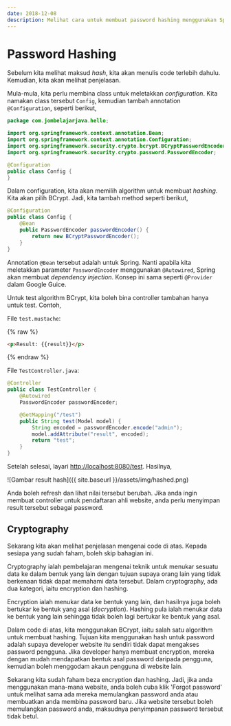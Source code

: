 ```yaml
---
date: 2018-12-08
description: Melihat cara untuk membuat password hashing menggunakan Spring Security dengan Spring Boot.
---
```


# Password Hashing

Sebelum kita melihat maksud *hash*, kita akan menulis code terlebih dahulu.
Kemudian, kita akan melihat penjelasan.

Mula-mula, kita perlu membina class untuk meletakkan *configuration*. Kita
namakan class tersebut `Config`, kemudian tambah annotation `@Configuration`,
seperti berikut,

```java
package com.jombelajarjava.hello;

import org.springframework.context.annotation.Bean;
import org.springframework.context.annotation.Configuration;
import org.springframework.security.crypto.bcrypt.BCryptPasswordEncoder;
import org.springframework.security.crypto.password.PasswordEncoder;

@Configuration
public class Config {
}
```

Dalam configuration, kita akan memilih algorithm untuk membuat *hashing*. Kita
akan pilih BCrypt. Jadi, kita tambah method seperti berikut,

```java
@Configuration
public class Config {
    @Bean
    public PasswordEncoder passwordEncoder() {
        return new BCryptPasswordEncoder();
    }
}
```

Annotation `@Bean` tersebut adalah untuk Spring. Nanti apabila kita meletakkan
parameter `PasswordEncoder` menggunakan `@Autowired`, Spring akan membuat
*dependency injection*. Konsep ini sama seperti `@Provider` dalam Google Guice.

Untuk test algorithm BCrypt, kita boleh bina controller tambahan hanya untuk
test. Contoh,

File `test.mustache`:

{% raw %}
```html
<p>Result: {{result}}</p>
```
{% endraw %}

File `TestController.java`:

```java
@Controller
public class TestController {
    @Autowired
    PasswordEncoder passwordEncoder;

    @GetMapping("/test")
    public String test(Model model) {
        String encoded = passwordEncoder.encode("admin");
        model.addAttribute("result", encoded);
        return "test";
    }
}
```

Setelah selesai, layari
[http://localhost:8080/test](http://localhost:8080/test). Hasilnya,

![Gambar result hash]({{ site.baseurl }}/assets/img/hashed.png)

Anda boleh refresh dan lihat nilai tersebut berubah. Jika anda ingin membuat
controller untuk pendaftaran ahli website, anda perlu menyimpan result tersebut
sebagai password.

## Cryptography

Sekarang kita akan melihat penjelasan mengenai code di atas. Kepada sesiapa yang
sudah faham, boleh skip bahagian ini.

Cryptography ialah pembelajaran mengenai teknik untuk menukar sesuatu data ke
dalam bentuk yang lain dengan tujuan supaya orang lain yang tidak berkenaan
tidak dapat memahami data tersebut. Dalam cryptography, ada dua kategori,
iaitu encryption dan hashing.

Encryption ialah menukar data ke bentuk yang lain, dan hasilnya juga boleh
bertukar ke bentuk yang asal (*decryption*). Hashing pula ialah menukar data ke
bentuk yang lain sehingga tidak boleh lagi bertukar ke bentuk yang asal.

Dalam code di atas, kita menggunakan BCrypt, iaitu salah satu algorithm untuk
membuat hashing. Tujuan kita menggunakan hash untuk password adalah supaya
developer website itu sendiri tidak dapat mengakses password pengguna. Jika
developer hanya membuat encryption, mereka dengan mudah mendapatkan bentuk asal
password daripada pengguna, kemudian boleh menggodam akaun pengguna di website
lain.

Sekarang kita sudah faham beza encryption dan hashing. Jadi, jika anda
menggunakan mana-mana website, anda boleh cuba klik 'Forgot password' untuk
melihat sama ada mereka memulangkan password anda atau membuatkan anda membina
password baru. Jika website tersebut boleh memulangkan password anda, maksudnya
penyimpanan password tersebut tidak betul.
